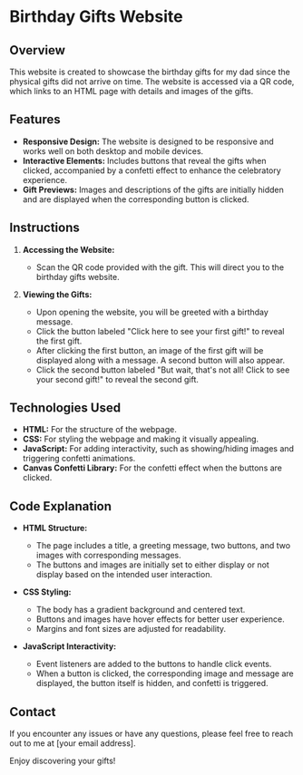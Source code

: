 
# Birthday Gifts Website

## Overview
This website is created to showcase the birthday gifts for my dad since the physical gifts did not arrive on time. The website is accessed via a QR code, which links to an HTML page with details and images of the gifts.

## Features
- **Responsive Design:** The website is designed to be responsive and works well on both desktop and mobile devices.
- **Interactive Elements:** Includes buttons that reveal the gifts when clicked, accompanied by a confetti effect to enhance the celebratory experience.
- **Gift Previews:** Images and descriptions of the gifts are initially hidden and are displayed when the corresponding button is clicked.

## Instructions
1. **Accessing the Website:**
   - Scan the QR code provided with the gift. This will direct you to the birthday gifts website.

2. **Viewing the Gifts:**
   - Upon opening the website, you will be greeted with a birthday message.
   - Click the button labeled "Click here to see your first gift!" to reveal the first gift.
   - After clicking the first button, an image of the first gift will be displayed along with a message. A second button will also appear.
   - Click the second button labeled "But wait, that's not all! Click to see your second gift!" to reveal the second gift.

## Technologies Used
- **HTML:** For the structure of the webpage.
- **CSS:** For styling the webpage and making it visually appealing.
- **JavaScript:** For adding interactivity, such as showing/hiding images and triggering confetti animations.
- **Canvas Confetti Library:** For the confetti effect when the buttons are clicked.

## Code Explanation
- **HTML Structure:**
  - The page includes a title, a greeting message, two buttons, and two images with corresponding messages.
  - The buttons and images are initially set to either display or not display based on the intended user interaction.

- **CSS Styling:**
  - The body has a gradient background and centered text.
  - Buttons and images have hover effects for better user experience.
  - Margins and font sizes are adjusted for readability.

- **JavaScript Interactivity:**
  - Event listeners are added to the buttons to handle click events.
  - When a button is clicked, the corresponding image and message are displayed, the button itself is hidden, and confetti is triggered.

## Contact
If you encounter any issues or have any questions, please feel free to reach out to me at [your email address].

Enjoy discovering your gifts!
